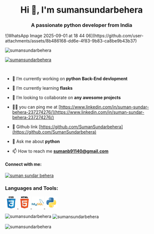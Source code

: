 <h1 align="center">Hi 👋, I'm sumansundarbehera</h1>
<h3 align="center">A passionate python developer from India</h3>
<img>![WhatsApp Image 2025-09-01 at 18 44 06](https://github.com/user-attachments/assets/8b486168-dd6e-4f83-9b83-ca8be9b43b37)</img>


<p align="left"> <img src="https://komarev.com/ghpvc/?username=sumansundarbehera&label=Profile%20views&color=0e75b6&style=flat" alt="sumansundarbehera" /> </p>

<p align="left"> <a href="https://github.com/ryo-ma/github-profile-trophy"><img src="https://github-profile-trophy.vercel.app/?username=sumansundarbehera" alt="sumansundarbehera" /></a> </p>

<p align="left"> <a href="https://twitter.com/" target="blank"><img src="https://img.shields.io/twitter/follow/?logo=twitter&style=for-the-badge" alt="" /></a> </p>

- 🔭 I’m currently working on **python Back-End devlopment**

- 🌱 I’m currently learning **flasks**

- 👯 I’m looking to collaborate on **any awesome projects**

- 👨‍💻 you can ping me at [https://www.linkedin.com/in/suman-sundar-behera-237274276/](https://www.linkedin.com/in/suman-sundar-behera-237274276/)

- 📝 Github link [https://github.com/SumanSundarbehera](https://github.com/SumanSundarbehera)

- 💬 Ask me about **python**

- 📫 How to reach me **sumanb91140@gmail.com**

<h4 align="left">Connect with me:</h4>
<p align="left">
<a href="https://linkedin.com/in/suman sundar behera" target="blank"><img align="center" src="https://raw.githubusercontent.com/rahuldkjain/github-profile-readme-generator/master/src/images/icons/Social/linked-in-alt.svg" alt="suman sundar behera" height="30" width="40" /></a>
</p>

<h3 align="left">Languages and Tools:</h3>
<p align="left"> <a href="https://www.w3schools.com/css/" target="_blank" rel="noreferrer"> <img src="https://raw.githubusercontent.com/devicons/devicon/master/icons/css3/css3-original-wordmark.svg" alt="css3" width="40" height="40"/> </a> <a href="https://www.w3.org/html/" target="_blank" rel="noreferrer"> <img src="https://raw.githubusercontent.com/devicons/devicon/master/icons/html5/html5-original-wordmark.svg" alt="html5" width="40" height="40"/> </a> <a href="https://www.mysql.com/" target="_blank" rel="noreferrer"> <img src="https://raw.githubusercontent.com/devicons/devicon/master/icons/mysql/mysql-original-wordmark.svg" alt="mysql" width="40" height="40"/> </a> <a href="https://www.python.org" target="_blank" rel="noreferrer"> <img src="https://raw.githubusercontent.com/devicons/devicon/master/icons/python/python-original.svg" alt="python" width="40" height="40"/> </a> </p>

<p><img align="left" src="https://github-readme-stats.vercel.app/api/top-langs?username=sumansundarbehera&show_icons=true&locale=en&layout=compact" alt="sumansundarbehera" /></p>

<p>&nbsp;<img align="center" src="https://github-readme-stats.vercel.app/api?username=sumansundarbehera&show_icons=true&locale=en" alt="sumansundarbehera" /></p>

<p><img align="center" src="https://github-readme-streak-stats.herokuapp.com/?user=sumansundarbehera&" alt="sumansundarbehera" /></p>
